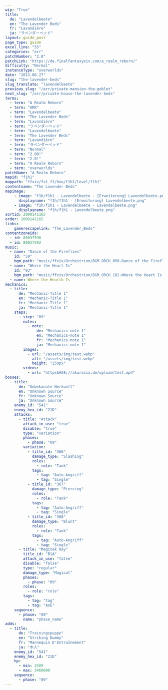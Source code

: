 ```yaml
---
wip: "True"
title:
  de: "Lavendelbeete"
  en: "The Lavender Beds"
  fr: "Lavandière"
  ja: "ラベンダーベッド"
layout: guide_post
page_type: guide
excel_line: "55"
categories: "arr"
patchNumber: "2.0"
patchLink: "https://de.finalfantasyxiv.com/a_realm_reborn/"
difficulty: "Normal"
instanceType: "overworlds"
date: "2013.08.27"
slug: "the-lavender-beds"
slug_translate: "lavendelbeete"
previous_slug: "/arr/private-mansion-the-goblet"
next_slug: "/arr/private-house-the-lavender-beds"
terms:
  - term: "A Realm Reborn"
  - term: "ARR"
  - term: "Lavendelbeete"
  - term: "The Lavender Beds"
  - term: "Lavandière"
  - term: "ラベンダーベッド"
  - term: "Lavendelbeete"
  - term: "The Lavender Beds"
  - term: "Lavandière"
  - term: "ラベンダーベッド"
  - term: "Normal"
  - term: "2.00!"
  - term: "2.0!"
  - term: "A Realm Reborn"
  - term: "overworlds"
patchName: "A Realm Reborn"
mapid: "f1h1"
mappath: "ffxiv/fst_f1/hou/f1h1/level/f1h1"
contentname: "The Lavender Beds"
mapimage:
    - image: "f1h/f1h1 - Lavendelbeete - [Erweiterung] Lavendelbeete.png"
      displayname: "f1h/f1h1 - [Erweiterung] Lavendelbeete.png"
    - image: "f1h/f1h1 - Lavendelbeete - Lavendelbeete.png"
      displayname: "f1h/f1h1 - Lavendelbeete.png"
sortid: 2000141165
order: 2000141165
links:
    gamerescapelink: "The_Lavender_Beds"
contentzoneids:
  - id: 80037596
  - id: 80037592
music:
  - name: "Dance of the Fireflies"
    id: "50"
    bgm_path: "music/ffxiv/Orchestrion/BGM_ORCH_050-Dance of the Fireflies.ogg"
  - name: "Where the Heart Is"
    id: "93"
    bgm_path: "music/ffxiv/Orchestrion/BGM_ORCH_102-Where the Heart Is.ogg"
  - name: Where the Hearth Is
mechanics:
  - title:
      de: "Mechanic-Title 1"
      en: "Mechanic-Title 1"
      fr: "Mechanic-Title 1"
      ja: "Mechanic-Title 1"
    steps:
      - step: "09"
        notes:
          - note:
              de: "Mechanics-note 1"
              en: "Mechanics-note 1"
              fr: "Mechanics-note 1"
              ja: "Mechanics-note 1"
        images:
          - url: "/assets/img/test.webp"
            alt: "/assets/img/test.webp"
            height: "250px"
        videos:
          - url: "https&#58;//akurosia.de/upload/test.mp4"
bosses:
  - title:
      de: "Unbekannte Herkunft"
      en: "Unknown Source"
      fr: "Unknown Source"
      ja: "Unknown Source"
    enemy_id: "541"
    enemy_hex_id: "21D"
    attacks:
      - title: "Attack"
        attack_in_use: "true"
        disable: "true"
        type: "variation"
        phases:
          - phase: "09"
        variation:
          - title_id: "366"
            damage_type: "Slashing"
            roles:
              - role: "Tank"
            tags:
              - tag: "Auto-Angriff"
              - tag: "Single"
          - title_id: "367"
            damage_type: "Piercing"
            roles:
              - role: "Tank"
            tags:
              - tag: "Auto-Angriff"
              - tag: "Single"
          - title_id: "368"
            damage_type: "Blunt"
            roles:
              - role: "Tank"
            tags:
              - tag: "Auto-Angriff"
              - tag: "Single"
      - title: "Magitek Ray"
        title_id: "B1A"
        attack_in_use: "false"
        disable: "false"
        type: "regular"
        damage_type: "Magical"
        phases:
          - phase: "09"
        roles:
          - role: "role"
        tags:
          - tag: "tag"
          - tag: "AoE"
    sequence:
      - phase: "09"
        name: "phase_name"
adds:
  - title:
      de: "Trainingspuppe"
      en: "Striking Dummy"
      fr: "Mannequin D'Entraînement"
      ja: "木人"
    enemy_id: "541"
    enemy_hex_id: "21D"
    hp:
      - min: 2589
      - max: 3460000
    sequence:
      - phase: "09"
---
```


